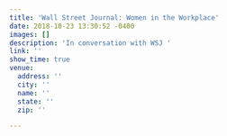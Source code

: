 ```yaml
---
title: 'Wall Street Journal: Women in the Workplace'
date: 2018-10-23 13:30:52 -0400
images: []
description: 'In conversation with WSJ '
link: ''
show_time: true
venue:
  address: ''
  city: ''
  name: ''
  state: ''
  zip: ''

---
```

